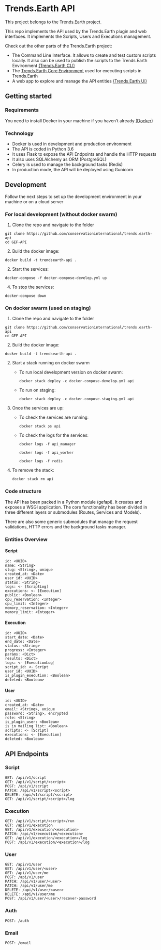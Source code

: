 # Trends.Earth API

This project belongs to the Trends.Earth project.

This repo implements the API used by the Trends.Earth plugin and web
interfaces. It implements the Scripts, Users and Executions management.

Check out the other parts of the Trends.Earth project:

-   The Command Line Interface. It allows to create and test custom
    scripts locally. It also can be used to publish the scripts to the
    Trends.Earth Environment
    [(Trends.Earth CLI)](https://github.com/conservationinternational/trends.earth-CLI)
-   The [Trends.Earth Core
    Environment](https://github.com/conservationinternational/trends.earth-Environment)
    used for executing scripts in Trends.Earth
-   A web app to explore and manage the API entities [(Trends.Earth
    UI)](https://github.com/conservationinternational/trends.earth-UI)

## Getting started

### Requirements

You need to install Docker in your machine if you haven't already
[(Docker)](https://www.docker.com/)

### Technology

-   Docker is used in development and production environment
-   The API is coded in Python 3.6
-   It uses Flask to expose the API Endpoints and handle the HTTP
    requests
-   It also uses SQLAlchemy as ORM (PostgreSQL)
-   Celery is used to manage the background tasks (Redis)
-   In production mode, the API will be deployed using Gunicorn

## Development

Follow the next steps to set up the development environment in your
machine or on a cloud server

### For local development (without docker swarm)

1.  Clone the repo and navigate to the folder

``` ssh
git clone https://github.com/conservationinternational/trends.earth-api
cd GEF-API
```

2.  Build the docker image:

``` ssh
docker build -t trendsearth-api .
```

2.  Start the services:

``` ssh
docker-compose -f docker-compose-develop.yml up
```

4.  To stop the services:

``` ssh
docker-compose down
```

### On docker swarm (used on staging)

1.  Clone the repo and navigate to the folder

``` ssh
git clone https://github.com/conservationinternational/trends.earth-api
cd GEF-API
```

2.  Build the docker image:

``` ssh
docker build -t trendsearth-api .
```

2.  Start a stack running on docker swarm

    -   To run local development version on docker swarm:

        ``` ssh
        docker stack deploy -c docker-compose-develop.yml api
        ```

    -   To run on staging:

        ``` ssh
        docker stack deploy -c docker-compose-staging.yml api
        ```

3.  Once the services are up:

    -   To check the services are running:

        ``` ssh
        docker stack ps api
        ```

    -   To check the logs for the services:

        ``` ssh
        docker logs -f api_manager
        ```

        ``` ssh
        docker logs -f api_worker
        ```

        ``` ssh
        docker logs -f redis
        ```

4.  To remove the stack:

    ``` ssh
    docker stack rm api
    ```

### Code structure

The API has been packed in a Python module (gefapi). It creates and
exposes a WSGI application. The core functionality has been divided in
three different layers or submodules (Routes, Services and Models).

There are also some generic submodules that manage the request
validations, HTTP errors and the background tasks manager.

### Entities Overview

#### Script

    id: <UUID>
    name: <String>
    slug: <String>, unique
    created_at: <Date>
    user_id: <UUID>
    status: <String>
    logs: <- [ScriptLog]
    executions: <- [Execution]
    public: <Boolean>
    cpu_reservation: <Integer>
    cpu_limit: <Integer>
    memory_reservation: <Integer>
    memory_limit: <Integer>

#### Execution

    id: <UUID>
    start_date: <Date>
    end_date: <Date>
    status: <String>
    progress: <Integer>
    params: <Dict>
    results: <Dict>
    logs: <- [ExecutionLog]
    script_id: <- Script
    user_id: <UUID>
    is_plugin_execution: <Boolean>
    deleted: <Boolean>

#### User

    id: <UUID>
    created_at: <Date>
    email: <String>, unique
    password: <String>, encrypted
    role: <String>
    is_plugin_user: <Boolean>
    is_in_mailing_list: <Boolean>
    scripts: <- [Script]
    executions: <- [Execution]
    deleted: <Boolean>

## API Endpoints

### Script

    GET: /api/v1/script
    GET: /api/v1/script/<script>
    POST: /api/v1/script
    PATCH: /api/v1/script/<script>
    DELETE: /api/v1/script/<script>
    GET: /api/v1/script/<script>/log

### Execution

    GET: /api/v1/script/<script>/run
    GET: /api/v1/execution
    GET: /api/v1/execution/<execution>
    PATCH: /api/v1/execution/<execution>
    GET: /api/v1/execution/<execution>/log
    POST: /api/v1/execution/<execution>/log

### User

    GET: /api/v1/user
    GET: /api/v1/user/<user>
    GET: /api/v1/user/me
    POST: /api/v1/user
    PATCH: /api/v1/user/<user>
    PATCH: /api/v1/user/me
    DELETE: /api/v1/user/<user>
    DELETE: /api/v1/user/me
    POST: /api/v1/user/<user>/recover-password

### Auth

    POST: /auth

### Email

    POST: /email
